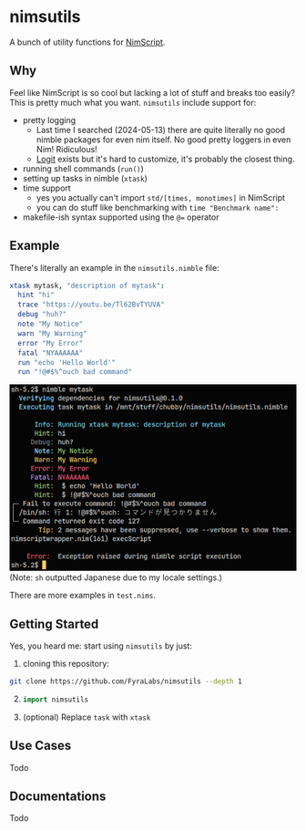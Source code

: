 # nimsutils

A bunch of utility functions for [NimScript].

## Why

Feel like NimScript is so cool but lacking a lot of stuff and breaks too easily?
This is pretty much what you want. `nimsutils` include support for:

- pretty logging
  - Last time I searched (2024-05-13) there are quite literally no good nimble packages for even
    nim itself. No good pretty loggers in even Nim! Ridiculous!
  - [Logit] exists but it's hard to customize, it's probably the closest thing.
- running shell commands (`run()`)
- setting up tasks in nimble (`xtask`)
- time support
  - yes you actually can't import `std/[times, monotimes]` in NimScript
  - you can do stuff like benchmarking with `time "Benchmark name":`
- makefile-ish syntax supported using the `@=` operator

## Example

There's literally an example in the `nimsutils.nimble` file:
```nim
xtask mytask, "description of mytask":
  hint "hi"
  trace "https://youtu.be/Tl62BvTYUVA"
  debug "huh?"
  note "My Notice"
  warn "My Warning"
  error "My Error"
  fatal "NYAAAAAA"
  run "echo 'Hello World'"
  run "!@#$%^ouch bad command"
```
![nimble-mytask.png](assets/nimble-mytask.png)\
(Note: `sh` outputted Japanese due to my locale settings.)

There are more examples in `test.nims`.

## Getting Started

Yes, you heard me: start using `nimsutils` by just:
1. cloning this repository:
```sh
git clone https://github.com/FyraLabs/nimsutils --depth 1
```
2. ```nim
   import nimsutils
   ```
3. (optional) Replace `task` with `xtask`

## Use Cases

Todo

## Documentations

Todo


[NimScript]: https://nim-lang.org/docs/nims.html
[Logit]: https://github.com/Miqueas/Logit/blob/main/NimDocs.md
